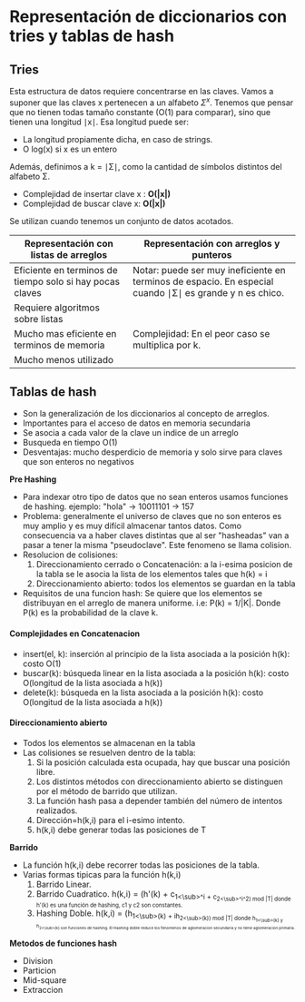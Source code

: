 # Representación de diccionarios con tries y tablas de hash
## Tries
Esta estructura de datos requiere concentrarse en las claves.
Vamos a suponer que las claves x pertenecen a un alfabeto $Σ^x$.
Tenemos que pensar que no tienen todas tamaño constante (O(1) para comparar), sino que tienen una longitud ∣x∣.
Esa longitud puede ser:
* La longitud propiamente dicha, en caso de strings.
* O log(x) si x es un entero
 
Además, definimos a k = ∣Σ∣, como la cantidad de símbolos distintos del alfabeto Σ.

* Complejidad de insertar clave x : **O(|x|)**
* Complejidad de buscar clave x: **O(|x|)**

Se utilizan cuando tenemos un conjunto de datos acotados.

|Representación con listas de arreglos| Representación con arreglos y punteros|
|--------|-------|
Eficiente en terminos de tiempo solo si hay pocas claves |  Notar: puede ser muy ineficiente en terminos de espacio. En especial cuando ∣Σ∣ es grande y n es chico.|
|Requiere algoritmos sobre listas|   | 
|Mucho mas eficiente en terminos de memoria | Complejidad: En el peor caso se multiplica por k.
|Mucho menos utilizado| |
## Tablas de hash
* Son la generalización de los diccionarios al concepto de arreglos.
* Importantes para el acceso de datos en memoria secundaria
* Se asocia a cada valor de la clave un indice de un arreglo
* Busqueda en tiempo O(1)
* Desventajas: mucho desperdicio de memoria y solo sirve para claves que son enteros no negativos 

**Pre Hashing**
* Para indexar otro tipo de datos que no sean enteros usamos funciones de hashing. ejemplo: "hola" -> 10011101 -> 157
* Problema: generalmente el universo de claves que no son enteros es muy amplio y es muy difícil almacenar tantos datos. Como consecuencia va a haber claves distintas que al ser "hasheadas" van a pasar a tener la misma "pseudoclave". Este fenomeno se llama colision.
* Resolucion de colisiones:
   1. Direccionamiento cerrado o Concatenación: a la i-esima posicion de la tabla se le asocia la lista de los elementos tales que h(k) = i
   2. Direccionamiento abierto: todos los elementos se guardan en la tabla
* Requisitos de una funcion hash: Se quiere que los elementos se distribuyan en el arreglo de manera uniforme. i.e: P(k) = 1/|K|. Donde P(k) es la probabilidad de la clave k.

#### Complejidades en Concatenacion
* insert(el, k): inserción al principio de la lista
asociada a la posición h(k): costo O(1)
* buscar(k): búsqueda linear en la lista
asociada a la posición h(k): costo O(longitud
de la lista asociada a h(k))
* delete(k): búsqueda en la lista asociada a la
posición h(k): costo O(longitud de la lista
asociada a h(k))

#### Direccionamiento abierto
* Todos los elementos se almacenan en la tabla
* Las colisiones se resuelven dentro de la tabla:
  1. Si la posición calculada esta ocupada, hay que buscar una posición libre.
  2. Los distintos métodos con direccionamiento abierto se distinguen por el método de barrido que utilizan.
  3. La función hash pasa a depender también del número de intentos realizados.
  4. Dirección=h(k,i) para el i-esimo intento.
  5. h(k,i) debe generar todas las posiciones de T

**Barrido**
* La función h(k,i) debe recorrer todas las posiciones de la tabla.
* Varias formas tipicas para la función h(k,i)
  1. Barrido Linear.
  2. Barrido Cuadratico. h(k,i) = (h'(k) + c<sub>1<\sub>^i + c<sub>2<\sub>^i^2) mod |T| donde h'(k) es una función de hashing, c1 y c2 son constantes.
  3. Hashing Doble. h(k,i) = (h<sub>1<\sub>(k) + ih<sub>2<\sub>(k)) mod |T| donde h<sub>1<\sub>(k) y h<sub>2<\sub>(k) son funciones de hashing. El Hashing doble reduce los fenomenos de aglomeracion secundaria y no tiene aglomeracion primaria.

**Metodos de funciones hash**
* Division
* Particion
* Mid-square
* Extraccion
